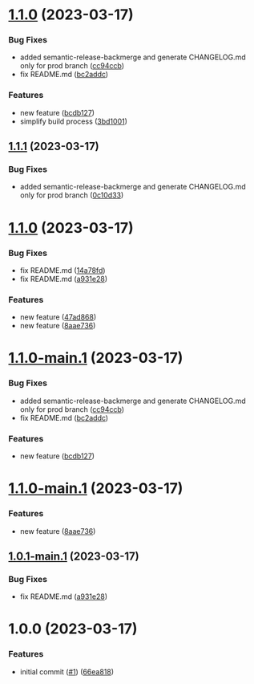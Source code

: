 # [1.1.0](https://github.com/sfat/semantic-release-spring-boot-playground/compare/1.0.0...1.1.0) (2023-03-17)


### Bug Fixes

* added semantic-release-backmerge and generate CHANGELOG.md only for prod branch ([cc94ccb](https://github.com/sfat/semantic-release-spring-boot-playground/commit/cc94ccbe09a2ab894ddcbbf9a8d599af6022654a))
* fix README.md ([bc2addc](https://github.com/sfat/semantic-release-spring-boot-playground/commit/bc2addce793045ebe2bf47bb2ab2e1e768492959))


### Features

* new feature ([bcdb127](https://github.com/sfat/semantic-release-spring-boot-playground/commit/bcdb127121484f6e23c85588d19686500abf09cd))
* simplify build process ([3bd1001](https://github.com/sfat/semantic-release-spring-boot-playground/commit/3bd10016ed3880f7c4b0f381a06956f3fd4b6c7b))

## [1.1.1](https://github.com/sfat/semantic-release-spring-boot-playground/compare/1.1.0...1.1.1) (2023-03-17)


### Bug Fixes

* added semantic-release-backmerge and generate CHANGELOG.md only for prod branch ([0c10d33](https://github.com/sfat/semantic-release-spring-boot-playground/commit/0c10d3315160670a2fc738801c7ef213ff40f803))

# [1.1.0](https://github.com/sfat/semantic-release-spring-boot-playground/compare/1.0.0...1.1.0) (2023-03-17)


### Bug Fixes

* fix README.md ([14a78fd](https://github.com/sfat/semantic-release-spring-boot-playground/commit/14a78fd5416723c7a7243c691cc3513b1899f53e))
* fix README.md ([a931e28](https://github.com/sfat/semantic-release-spring-boot-playground/commit/a931e2882b6ea0d4acd69a7c98605f3544e30a85))


### Features

* new feature ([47ad868](https://github.com/sfat/semantic-release-spring-boot-playground/commit/47ad86827a568c408b36ff30bdc8c685d2a7352d))
* new feature ([8aae736](https://github.com/sfat/semantic-release-spring-boot-playground/commit/8aae73614137c1d79bda2c14cee8f4a611554c90))

# [1.1.0-main.1](https://github.com/sfat/semantic-release-spring-boot-playground/compare/1.0.0...1.1.0-main.1) (2023-03-17)


### Bug Fixes

* added semantic-release-backmerge and generate CHANGELOG.md only for prod branch ([cc94ccb](https://github.com/sfat/semantic-release-spring-boot-playground/commit/cc94ccbe09a2ab894ddcbbf9a8d599af6022654a))
* fix README.md ([bc2addc](https://github.com/sfat/semantic-release-spring-boot-playground/commit/bc2addce793045ebe2bf47bb2ab2e1e768492959))


### Features

* new feature ([bcdb127](https://github.com/sfat/semantic-release-spring-boot-playground/commit/bcdb127121484f6e23c85588d19686500abf09cd))

# [1.1.0-main.1](https://github.com/sfat/semantic-release-spring-boot-playground/compare/1.0.1-main.1...1.1.0-main.1) (2023-03-17)


### Features

* new feature ([8aae736](https://github.com/sfat/semantic-release-spring-boot-playground/commit/8aae73614137c1d79bda2c14cee8f4a611554c90))

## [1.0.1-main.1](https://github.com/sfat/semantic-release-spring-boot-playground/compare/1.0.0...1.0.1-main.1) (2023-03-17)


### Bug Fixes

* fix README.md ([a931e28](https://github.com/sfat/semantic-release-spring-boot-playground/commit/a931e2882b6ea0d4acd69a7c98605f3544e30a85))

# 1.0.0 (2023-03-17)


### Features

* initial commit ([#1](https://github.com/sfat/semantic-release-spring-boot-playground/issues/1)) ([66ea818](https://github.com/sfat/semantic-release-spring-boot-playground/commit/66ea818f75804b14b6708cb20b10783bb18d82a4))
